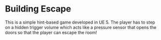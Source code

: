 # Building Escape
 This is a simple hint-based game developed in UE 5. The player has to step on a hidden trigger volume which acts like a pressure sensor that opens the doors so that the player can escape the room!
